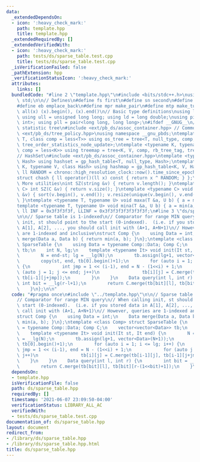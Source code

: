 ```yaml
---
data:
  _extendedDependsOn:
  - icon: ':heavy_check_mark:'
    path: template.hpp
    title: template.hpp
  _extendedRequiredBy: []
  _extendedVerifiedWith:
  - icon: ':heavy_check_mark:'
    path: tests/ds/sparse_table.test.cpp
    title: tests/ds/sparse_table.test.cpp
  _isVerificationFailed: false
  _pathExtension: hpp
  _verificationStatusIcon: ':heavy_check_mark:'
  attributes:
    links: []
  bundledCode: "#line 2 \"template.hpp\"\n#include <bits/stdc++.h>\nusing namespace\
    \ std;\n\n// Defines\n#define fs first\n#define sn second\n#define pb push_back\n\
    #define eb emplace_back\n#define mpr make_pair\n#define mtp make_tuple\n#define\
    \ all(x) (x).begin(), (x).end()\n// Basic type definitions\nusing ll = long long;\
    \ using ull = unsigned long long; using ld = long double;\nusing pii = pair<int,\
    \ int>; using pll = pair<long long, long long>;\n#ifdef __GNUG__\n// PBDS order\
    \ statistic tree\n#include <ext/pb_ds/assoc_container.hpp> // Common file\n#include\
    \ <ext/pb_ds/tree_policy.hpp>\nusing namespace __gnu_pbds;\ntemplate <typename\
    \ T, class comp = less<T>> using os_tree = tree<T, null_type, comp, rb_tree_tag,\
    \ tree_order_statistics_node_update>;\ntemplate <typename K, typename V, class\
    \ comp = less<K>> using treemap = tree<K, V, comp, rb_tree_tag, tree_order_statistics_node_update>;\n\
    // HashSet\n#include <ext/pb_ds/assoc_container.hpp>\ntemplate <typename T, class\
    \ Hash> using hashset = gp_hash_table<T, null_type, Hash>;\ntemplate <typename\
    \ K, typename V, class Hash> using hashmap = gp_hash_table<K, V, Hash>;\nconst\
    \ ll RANDOM = chrono::high_resolution_clock::now().time_since_epoch().count();\n\
    struct chash { ll operator()(ll x) const { return x ^ RANDOM; } };\n#endif\n//\
    \ More utilities\nint SZ(string &v) { return v.length(); }\ntemplate <typename\
    \ C> int SZ(C &v) { return v.size(); }\ntemplate <typename C> void UNIQUE(vector<C>\
    \ &v) { sort(v.begin(), v.end()); v.resize(unique(v.begin(), v.end()) - v.begin());\
    \ }\ntemplate <typename T, typename U> void maxa(T &a, U b) { a = max(a, b); }\n\
    template <typename T, typename U> void mina(T &a, U b) { a = min(a, b); }\nconst\
    \ ll INF = 0x3f3f3f3f, LLINF = 0x3f3f3f3f3f3f3f3f;\n#line 3 \"ds/sparse_table.hpp\"\
    \n\n// Sparse table is 1-indexed\n// Comparator for range MIN query\n// When calling\
    \ init, st should point to the start (0-indexed).  (i.e. if you stored data in\
    \ A[1], A[2], ..., you should call init with (A+1, A+N+1)\n// However, queries\
    \ are 1-indexed and inclusive\nstruct Comp {\n    using Data = int;\n    Data\
    \ merge(Data a, Data b) { return min(a, b); }\n};\ntemplate <class Comp> struct\
    \ SparseTable {\n    using Data = typename Comp::Data; Comp C;\n    vector<vector<Data>>\
    \ tb;\n    int N, lg;\n    template <typename It> void init(It st, It end) {\n\
    \        N = end-st; lg = __lg(N);\n        tb.assign(lg+1, vector<Data>(N+1));\n\
    \        copy(st, end, tb[0].begin()+1);\n        for (auto i = 1; i <= lg; i++)\
    \ {\n            int jmp = 1 << (i-1), end = N - (1<<i) + 1;\n            for\
    \ (auto j = 1; j <= end; j++)\n                tb[i][j] = C.merge(tb[i-1][j],\
    \ tb[i-1][j+jmp]);\n        }\n    }\n    Data query(int l, int r) {\n       \
    \ int bit = __lg(r-l+1);\n        return C.merge(tb[bit][l], tb[bit][r-(1<<bit)+1]);\n\
    \    }\n};\n\n"
  code: "#pragma once\n#include \"../template.hpp\"\n\n// Sparse table is 1-indexed\n\
    // Comparator for range MIN query\n// When calling init, st should point to the\
    \ start (0-indexed).  (i.e. if you stored data in A[1], A[2], ..., you should\
    \ call init with (A+1, A+N+1)\n// However, queries are 1-indexed and inclusive\n\
    struct Comp {\n    using Data = int;\n    Data merge(Data a, Data b) { return\
    \ min(a, b); }\n};\ntemplate <class Comp> struct SparseTable {\n    using Data\
    \ = typename Comp::Data; Comp C;\n    vector<vector<Data>> tb;\n    int N, lg;\n\
    \    template <typename It> void init(It st, It end) {\n        N = end-st; lg\
    \ = __lg(N);\n        tb.assign(lg+1, vector<Data>(N+1));\n        copy(st, end,\
    \ tb[0].begin()+1);\n        for (auto i = 1; i <= lg; i++) {\n            int\
    \ jmp = 1 << (i-1), end = N - (1<<i) + 1;\n            for (auto j = 1; j <= end;\
    \ j++)\n                tb[i][j] = C.merge(tb[i-1][j], tb[i-1][j+jmp]);\n    \
    \    }\n    }\n    Data query(int l, int r) {\n        int bit = __lg(r-l+1);\n\
    \        return C.merge(tb[bit][l], tb[bit][r-(1<<bit)+1]);\n    }\n};\n\n"
  dependsOn:
  - template.hpp
  isVerificationFile: false
  path: ds/sparse_table.hpp
  requiredBy: []
  timestamp: '2021-06-07 23:09:50-04:00'
  verificationStatus: LIBRARY_ALL_AC
  verifiedWith:
  - tests/ds/sparse_table.test.cpp
documentation_of: ds/sparse_table.hpp
layout: document
redirect_from:
- /library/ds/sparse_table.hpp
- /library/ds/sparse_table.hpp.html
title: ds/sparse_table.hpp
---
```

